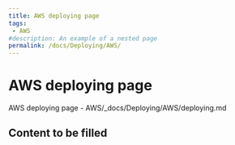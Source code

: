 ```yaml
---
title: AWS deploying page
tags:
 - AWS
#description: An example of a nested page
permalink: /docs/Deploying/AWS/
---
```


# AWS deploying page

AWS deploying page - AWS/_docs/Deploying/AWS/deploying.md

## Content to be filled
